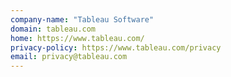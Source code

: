 ```yaml
---
company-name: "Tableau Software"
domain: tableau.com
home: https://www.tableau.com/
privacy-policy: https://www.tableau.com/privacy
email: privacy@tableau.com
---
```




